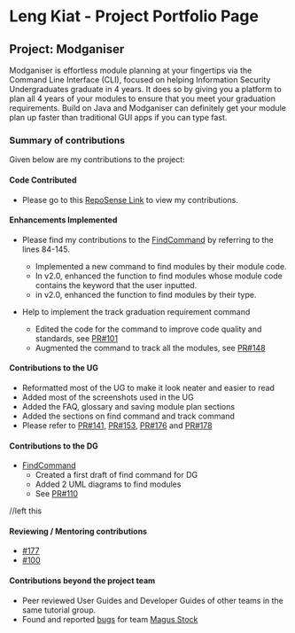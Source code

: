 # Leng Kiat - Project Portfolio Page

## Project: Modganiser

Modganiser is effortless module planning at your fingertips via the Command Line Interface (CLI), focused on helping Information Security Undergraduates graduate in 4 years. It does so by giving you a platform to plan all 4 years of your modules to ensure that you meet your graduation requirements.
Build on Java and Modganiser can definitely get your module plan up faster than traditional GUI apps if you can type fast.

### Summary of contributions
Given below are my contributions to the project:

#### Code Contributed
* Please go to this [RepoSense Link](https://nus-cs2113-ay2223s2.github.io/tp-dashboard/?search=thiolk&sort=groupTitle&sortWithin=title&timeframe=commit&mergegroup=&groupSelect=groupByRepos&breakdown=true&checkedFileTypes=docs~functional-code~test-code~other&since=2023-02-17) to view my contributions.

#### Enhancements Implemented
* Please find my contributions to the [FindCommand](https://github.com/AY2223S2-CS2113T-T09-4/tp/blob/master/src/main/java/seedu/duke/ModuleList.java) by referring to the lines 84-145.
    * Implemented a new command to find modules by their module code.
    * In v2.0, enhanced the function to find modules whose module code contains the keyword that the user inputted.
    * in v2.0, enhanced the function to find modules by their type.

* Help to implement the track graduation requirement command
    * Edited the code for the command to improve code quality and standards, see [PR#101](https://github.com/AY2223S2-CS2113T-T09-4/tp/pull/101)
    * Augmented the command to track all the modules, see [PR#148](https://github.com/AY2223S2-CS2113T-T09-4/tp/pull/148)

<div style="page-break-after: always;"></div>

#### Contributions to the UG
* Reformatted most of the UG to make it look neater and easier to read
* Added most of the screenshots used in the UG
* Added the FAQ, glossary and saving module plan sections
* Added the sections on find command and track command
* Please refer to [PR#141](https://github.com/AY2223S2-CS2113T-T09-4/tp/pull/141), [PR#153](https://github.com/AY2223S2-CS2113T-T09-4/tp/pull/153), [PR#176](https://github.com/AY2223S2-CS2113T-T09-4/tp/pull/176) and [PR#178](https://github.com/AY2223S2-CS2113T-T09-4/tp/pull/178)

#### Contributions to the DG
* [FindCommand](https://github.com/AY2223S2-CS2113T-T09-4/tp/blob/master/docs/DeveloperGuide.md#34-find-modules)
    * Created a first draft of find command for DG
    * Added 2 UML diagrams to find modules
    * See [PR#110](https://github.com/AY2223S2-CS2113T-T09-4/tp/pull/110)

//left this
#### Reviewing / Mentoring contributions
* [#177](https://github.com/AY2223S2-CS2113T-T09-4/tp/pull/177)
* [#100](https://github.com/AY2223S2-CS2113T-T09-4/tp/pull/100)

#### Contributions beyond the project team
* Peer reviewed User Guides and Developer Guides of other teams in the same tutorial group.
* Found and reported [bugs](https://github.com/Thiolk/ped/issues) for team [Magus Stock](https://github.com/AY2223S2-CS2113-W12-3/tp)


